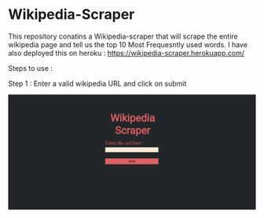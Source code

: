 # Wikipedia-Scraper

This repository conatins a Wikipedia-scraper that will scrape the entire wikipedia page and tell us the top 10 Most Frequesntly used words.
I have also deployed this on heroku : https://wikipedia-scraper.herokuapp.com/

Steps to use : 

Step 1 : Enter a valid wikipedia URL and click on submit

<img src="main_page.PNG" />
 
